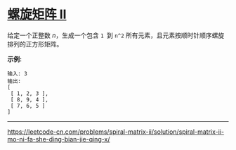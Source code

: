 # [螺旋矩阵 II](https://leetcode-cn.com/problems/spiral-matrix-ii/)

给定一个正整数 *n*，生成一个包含 `1 `到 `n^2` 所有元素，且元素按顺时针顺序螺旋排列的正方形矩阵。

**示例:**

```
输入: 3
输出:
[
 [ 1, 2, 3 ],
 [ 8, 9, 4 ],
 [ 7, 6, 5 ]
]
```

---

https://leetcode-cn.com/problems/spiral-matrix-ii/solution/spiral-matrix-ii-mo-ni-fa-she-ding-bian-jie-qing-x/

